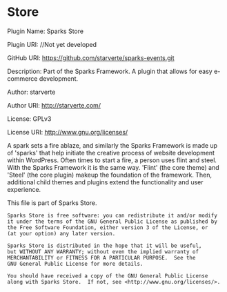 Store
=====
Plugin Name: Sparks Store

Plugin URI: //Not yet developed

GitHub URI: https://github.com/starverte/sparks-events.git

Description: Part of the Sparks Framework. A plugin that allows for easy e-commerce development. 

Author: starverte

Author URI: http://starverte.com/

License: GPLv3

License URI: http://www.gnu.org/licenses/

A spark sets a fire ablaze, and similarly the Sparks Framework is made up of 'sparks' that help initiate
the creative process of website development within WordPress. Often times to start a fire, a person uses flint and steel.
With the Sparks Framework it is the same way. 'Flint' (the core theme) and 'Steel' (the core plugin) makeup the foundation
of the framework. Then, additional child themes and plugins extend the functionality and user experience.

This file is part of Sparks Store.

    Sparks Store is free software: you can redistribute it and/or modify
    it under the terms of the GNU General Public License as published by
    the Free Software Foundation, either version 3 of the License, or
   	(at your option) any later version.

   	Sparks Store is distributed in the hope that it will be useful,
   	but WITHOUT ANY WARRANTY; without even the implied warranty of
   	MERCHANTABILITY or FITNESS FOR A PARTICULAR PURPOSE.  See the
   	GNU General Public License for more details.

   	You should have received a copy of the GNU General Public License
   	along with Sparks Store.  If not, see <http://www.gnu.org/licenses/>.

